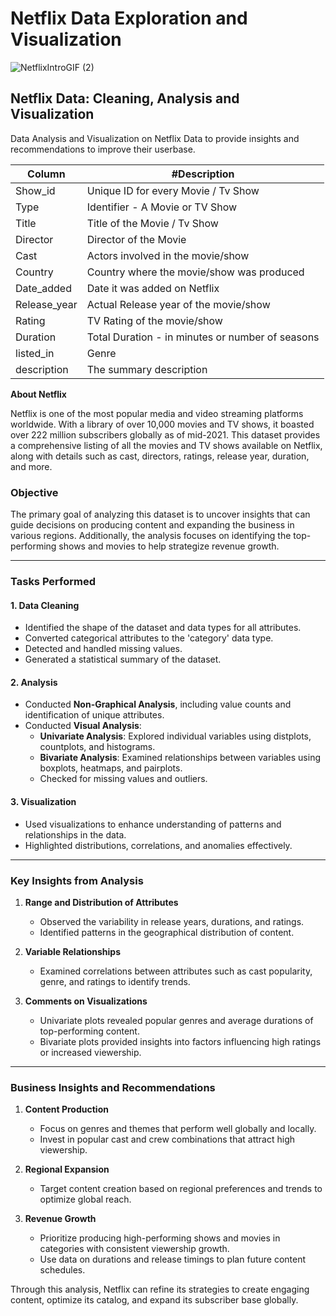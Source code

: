 # Netflix Data Exploration and Visualization

![NetflixIntroGIF (2)](https://github.com/yashika-malhotra/Netflix-Data-Exploration-and-Visualization/assets/154385962/2b675d0e-d401-4a8f-a2d0-1974fcae42ca)

## Netflix Data: Cleaning, Analysis and Visualization
Data Analysis and Visualization on Netflix Data to provide insights and recommendations to improve their userbase.

Column | #Description | 
--- | --- 
Show_id | Unique ID for every Movie / Tv Show | 
Type | Identifier - A Movie or TV Show | 
Title | Title of the Movie / Tv Show | 
Director | Director of the Movie | 
Cast | Actors involved in the movie/show |
Country | Country where the movie/show was produced | 
Date_added | Date it was added on Netflix | 
Release_year |  Actual Release year of the movie/show | 
Rating | TV Rating of the movie/show | 
Duration | Total Duration - in minutes or number of seasons | 
listed_in | Genre | 
description | The summary description | 


**About Netflix**

Netflix is one of the most popular media and video streaming platforms worldwide. With a library of over 10,000 movies and TV shows, it boasted over 222 million subscribers globally as of mid-2021. This dataset provides a comprehensive listing of all the movies and TV shows available on Netflix, along with details such as cast, directors, ratings, release year, duration, and more.

### Objective  
The primary goal of analyzing this dataset is to uncover insights that can guide decisions on producing content and expanding the business in various regions. Additionally, the analysis focuses on identifying the top-performing shows and movies to help strategize revenue growth.

---

### **Tasks Performed**

#### 1. **Data Cleaning**  
   - Identified the shape of the dataset and data types for all attributes.  
   - Converted categorical attributes to the 'category' data type.  
   - Detected and handled missing values.  
   - Generated a statistical summary of the dataset.  

#### 2. **Analysis**  
   - Conducted **Non-Graphical Analysis**, including value counts and identification of unique attributes.  
   - Conducted **Visual Analysis**:  
     - **Univariate Analysis**: Explored individual variables using distplots, countplots, and histograms.  
     - **Bivariate Analysis**: Examined relationships between variables using boxplots, heatmaps, and pairplots.  
     - Checked for missing values and outliers.

#### 3. **Visualization**  
   - Used visualizations to enhance understanding of patterns and relationships in the data.  
   - Highlighted distributions, correlations, and anomalies effectively.

---

### **Key Insights from Analysis**

1. **Range and Distribution of Attributes**  
   - Observed the variability in release years, durations, and ratings.  
   - Identified patterns in the geographical distribution of content.

2. **Variable Relationships**  
   - Examined correlations between attributes such as cast popularity, genre, and ratings to identify trends.  

3. **Comments on Visualizations**  
   - Univariate plots revealed popular genres and average durations of top-performing content.  
   - Bivariate plots provided insights into factors influencing high ratings or increased viewership.  

---

### **Business Insights and Recommendations**  

1. **Content Production**  
   - Focus on genres and themes that perform well globally and locally.  
   - Invest in popular cast and crew combinations that attract high viewership.  

2. **Regional Expansion**  
   - Target content creation based on regional preferences and trends to optimize global reach.  

3. **Revenue Growth**  
   - Prioritize producing high-performing shows and movies in categories with consistent viewership growth.  
   - Use data on durations and release timings to plan future content schedules.  

Through this analysis, Netflix can refine its strategies to create engaging content, optimize its catalog, and expand its subscriber base globally.
